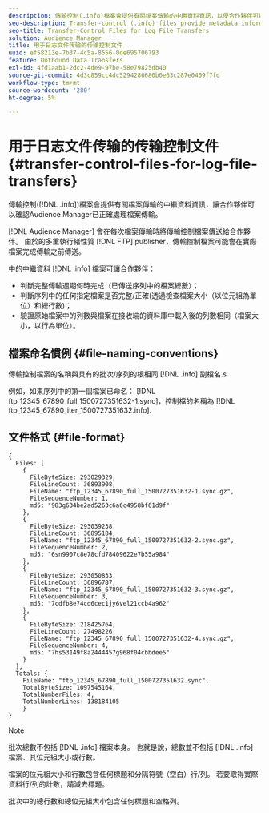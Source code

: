 ```yaml
---
description: 傳輸控制(.info)檔案會提供有關檔案傳輸的中繼資料資訊，以便合作夥伴可以確認Audience Manager已正確處理檔案傳輸。
seo-description: Transfer-control (.info) files provide metadata information about file transfers so that partners can verify that Audience Manager handled file transfers correctly.
seo-title: Transfer-Control Files for Log File Transfers
solution: Audience Manager
title: 用于日志文件传输的传输控制文件
uuid: ef58213e-7b37-4c5a-8556-0de695706793
feature: Outbound Data Transfers
exl-id: 4fd1aab1-2dc2-4de9-97be-58e79825db40
source-git-commit: 4d3c859cc4dc5294286680b0e63c287e0409f7fd
workflow-type: tm+mt
source-wordcount: '280'
ht-degree: 5%

---
```


# 用于日志文件传输的传输控制文件 {#transfer-control-files-for-log-file-transfers}

傳輸控制([!DNL .info])檔案會提供有關檔案傳輸的中繼資料資訊，讓合作夥伴可以確認Audience Manager已正確處理檔案傳輸。

[!DNL Audience Manager] 會在每次檔案傳輸時將傳輸控制檔案傳送給合作夥伴。 由於的多重執行緒性質 [!DNL FTP] publisher，傳輸控制檔案可能會在實際檔案完成傳輸之前傳送。

中的中繼資料 [!DNL .info] 檔案可讓合作夥伴：

* 判斷完整傳輸週期何時完成（已傳送序列中的檔案總數）；
* 判斷序列中的任何指定檔案是否完整/正確(透過檢查檔案大小（以位元組為單位）和總行數)；
* 驗證原始檔案中的列數與檔案在接收端的資料庫中載入後的列數相同（檔案大小，以行為單位）。

## 檔案命名慣例 {#file-naming-conventions}

傳輸控制檔案的名稱與具有的批次/序列的根相同 [!DNL .info] 副檔名.s

例如，如果序列中的第一個檔案已命名： [!DNL ftp_12345_67890_full_1500727351632-1.sync]，控制檔的名稱為 [!DNL ftp_12345_67890_iter_1500727351632.info].

## 文件格式 {#file-format}

```
{
  Files: [
    {
      FileByteSize: 293029329,
      FileLineCount: 36893908,
      FileName: "ftp_12345_67890_full_1500727351632-1.sync.gz",
      FileSequenceNumber: 1,
      md5: "983g634be2ad5263c6a6c4958bf61d9f"
    },
    {
      FileByteSize: 293039238,
      FileLineCount: 36895184,
      FileName: "ftp_12345_67890_full_1500727351632-2.sync.gz",
      FileSequenceNumber: 2,
      md5: "6sn9907c8e78cfd78409622e7b55a984"
    },
    {
      FileByteSize: 293050833,
      FileLineCount: 36896787,
      FileName: "ftp_12345_67890_full_1500727351632-3.sync.gz",
      FileSequenceNumber: 3,
      md5: "7cdfb8e74cd6cec1jy6vel21ccb4a962"
    },
    {
      FileByteSize: 218425764,
      FileLineCount: 27498226,
      FileName: "ftp_12345_67890_full_1500727351632-4.sync.gz",
      FileSequenceNumber: 4,
      md5: "7hs53149f8a2444457g968f04cbbdee5"
    }
  ],
  Totals: {
    FileName: "ftp_12345_67890_full_1500727351632.sync",
    TotalByteSize: 1097545164,
    TotalNumberFiles: 4,
    TotalNumberLines: 138184105
    }
}
```

>[!NOTE]
>
> 批次總數不包括 [!DNL .info] 檔案本身。 也就是說，總數並不包括 [!DNL .info] 檔案、其位元組大小或行數。
>
> 檔案的位元組大小和行數包含任何標題和分隔符號（空白）行/列。 若要取得實際資料行/列的計數，請減去標題。
>
> 批次中的總行數和總位元組大小包含任何標題和空格列。
